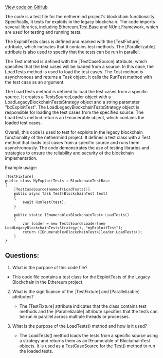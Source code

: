 [View code on GitHub](https://github.com/nethermindeth/nethermind/Ethereum.Blockchain.Block.Legacy.Test/ExploitTests.cs)

The code is a test file for the nethermind project's blockchain functionality. Specifically, it tests for exploits in the legacy blockchain. The code imports several libraries, including Ethereum.Test.Base and NUnit.Framework, which are used for testing and running tests. 

The ExploitTests class is defined and marked with the [TestFixture] attribute, which indicates that it contains test methods. The [Parallelizable] attribute is also used to specify that the tests can be run in parallel. 

The Test method is defined with the [TestCaseSource] attribute, which specifies that the test cases will be loaded from a source. In this case, the LoadTests method is used to load the test cases. The Test method is asynchronous and returns a Task object. It calls the RunTest method with the test case as an argument. 

The LoadTests method is defined to load the test cases from a specific source. It creates a TestsSourceLoader object with a LoadLegacyBlockchainTestsStrategy object and a string parameter "bcExploitTest". The LoadLegacyBlockchainTestsStrategy object is responsible for loading the test cases from the specified source. The LoadTests method returns an IEnumerable<BlockchainTest> object, which contains the loaded test cases. 

Overall, this code is used to test for exploits in the legacy blockchain functionality of the nethermind project. It defines a test class with a Test method that loads test cases from a specific source and runs them asynchronously. The code demonstrates the use of testing libraries and strategies to ensure the reliability and security of the blockchain implementation. 

Example usage:

```
[TestFixture]
public class MyExploitTests : BlockchainTestBase
{
    [TestCaseSource(nameof(LoadTests))]
    public async Task Test(BlockchainTest test)
    {
        await RunTest(test);
    }

    public static IEnumerable<BlockchainTest> LoadTests()
    {
        var loader = new TestsSourceLoader(new LoadLegacyBlockchainTestsStrategy(), "myExploitTest");
        return (IEnumerable<BlockchainTest>)loader.LoadTests();
    }
}
```
## Questions: 
 1. What is the purpose of this code file?
   - This code file contains a test class for the ExploitTests of the Legacy Blockchain in the Ethereum project.

2. What is the significance of the [TestFixture] and [Parallelizable] attributes?
   - The [TestFixture] attribute indicates that the class contains test methods and the [Parallelizable] attribute specifies that the tests can be run in parallel across multiple threads or processes.
   
3. What is the purpose of the LoadTests() method and how is it used?
   - The LoadTests() method loads the tests from a specific source using a strategy and returns them as an IEnumerable of BlockchainTest objects. It is used as a TestCaseSource for the Test() method to run the loaded tests.